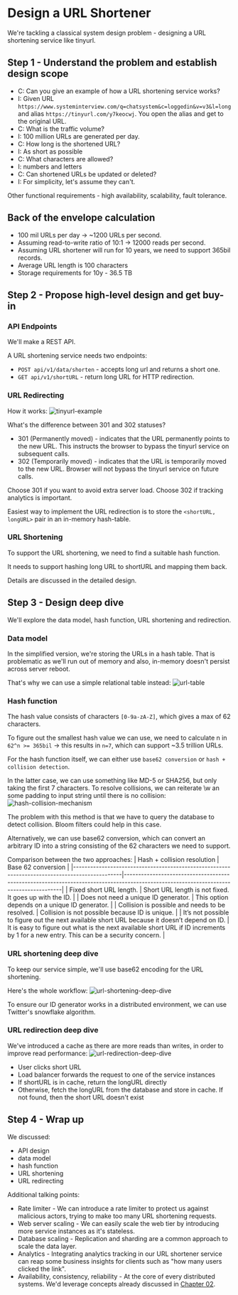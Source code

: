 # Design a URL Shortener
We're tackling a classical system design problem - designing a URL shortening service like tinyurl.

## Step 1 - Understand the problem and establish design scope
 * C: Can you give an example of how a URL shortening service works?
 * I: Given URL `https://www.systeminterview.com/q=chatsystem&c=loggedin&v=v3&l=long` and alias `https://tinyurl.com/y7keocwj`. You open the alias and get to the original URL.
 * C: What is the traffic volume?
 * I: 100 million URLs are generated per day.
 * C: How long is the shortened URL?
 * I: As short as possible
 * C: What characters are allowed?
 * I: numbers and letters
 * C: Can shortened URLs be updated or deleted?
 * I: For simplicity, let's assume they can't.

Other functional requirements - high availability, scalability, fault tolerance.

## Back of the envelope calculation
 * 100 mil URLs per day -> ~1200 URLs per second.
 * Assuming read-to-write ratio of 10:1 -> 12000 reads per second.
 * Assuming URL shortener will run for 10 years, we need to support 365bil records.
 * Average URL length is 100 characters
 * Storage requirements for 10y - 36.5 TB

## Step 2 - Propose high-level design and get buy-in
### API Endpoints
We'll make a REST API.

A URL shortening service needs two endpoints:
 * `POST api/v1/data/shorten` - accepts long url and returns a short one.
 * `GET api/v1/shortURL` - return long URL for HTTP redirection.

### URL Redirecting
How it works:
![tinyurl-example](images/tinyurl-example.png)

What's the difference between 301 and 302 statuses?
 * 301 (Permanently moved) - indicates that the URL permanently points to the new URL. This instructs the browser to bypass the tinyurl service on subsequent calls.
 * 302 (Temporarily moved) - indicates that the URL is temporarily moved to the new URL. Browser will not bypass the tinyurl service on future calls.

Choose 301 if you want to avoid extra server load. Choose 302 if tracking analytics is important.

Easiest way to implement the URL redirection is to store the `<shortURL, longURL>` pair in an in-memory hash-table.

### URL Shortening
To support the URL shortening, we need to find a suitable hash function.

It needs to support hashing long URL to shortURL and mapping them back.

Details are discussed in the detailed design.

## Step 3 - Design deep dive
We'll explore the data model, hash function, URL shortening and redirection.

### Data model
In the simplified version, we're storing the URLs in a hash table. That is problematic as we'll run out of memory and also, in-memory doesn't persist across server reboot.

That's why we can use a simple relational table instead:
![url-table](images/url-table.png)

### Hash function
The hash value consists of characters `[0-9a-zA-Z]`, which gives a max of 62 characters.

To figure out the smallest hash value we can use, we need to calculate n in `62^n >= 365bil` -> this results in `n=7`, which can support ~3.5 trillion URLs.

For the hash function itself, we can either use `base62 conversion` or `hash + collision detection`.

In the latter case, we can use something like MD-5 or SHA256, but only taking the first 7 characters. To resolve collisions, we can reiterate \w an some padding to input string until there is no collision:
![hash-collision-mechanism](images/hash-collision-mechanism.png)

The problem with this method is that we have to query the database to detect collision. Bloom filters could help in this case.

Alternatively, we can use base62 conversion, which can convert an arbitrary ID into a string consisting of the 62 characters we need to support.

Comparison between the two approaches:
| Hash + collision resolution                                                                   | Base 62 conversion                                                                                                                   |
|-----------------------------------------------------------------------------------------------|--------------------------------------------------------------------------------------------------------------------------------------|
| Fixed short URL length.                                                                       | Short URL length is not fixed. It goes up with the ID.                                                                               |
| Does not need a unique ID generator.                                                          | This option depends on a unique ID generator.                                                                                        |
| Collision is possible and needs to be resolved.                                               | Collision is not possible because ID is unique.                                                                                      |
| It’s not possible to figure out the next available short URL because it doesn’t depend on ID. | It is easy to figure out what is the next available short URL if ID increments by 1 for a new entry. This can be a security concern. |

### URL shortening deep dive
To keep our service simple, we'll use base62 encoding for the URL shortening.

Here's the whole workflow:
![url-shortening-deep-dive](images/url-shortening-deep-dive.png)

To ensure our ID generator works in a distributed environment, we can use Twitter's snowflake algorithm.

### URL redirection deep dive
We've introduced a cache as there are more reads than writes, in order to improve read performance:
![url-redirection-deep-dive](images/url-redirection-deep-dive.png)
 * User clicks short URL
 * Load balancer forwards the request to one of the service instances
 * If shortURL is in cache, return the longURL directly
 * Otherwise, fetch the longURL from the database and store in cache. If not found, then the short URL doesn't exist
 
## Step 4 - Wrap up
We discussed:
 * API design
 * data model
 * hash function
 * URL shortening
 * URL redirecting

Additional talking points:
 * Rate limiter - We can introduce a rate limiter to protect us against malicious actors, trying to make too many URL shortening requests.
 * Web server scaling - We can easily scale the web tier by introducing more service instances as it's stateless.
 * Database scaling - Replication and sharding are a common approach to scale the data layer.
 * Analytics - Integrating analytics tracking in our URL shortener service can reap some business insights for clients such as "how many users clicked the link".
 * Availability, consistency, reliability - At the core of every distributed systems. We'd leverage concepts already discussed in [Chapter 02](../chapter02).
